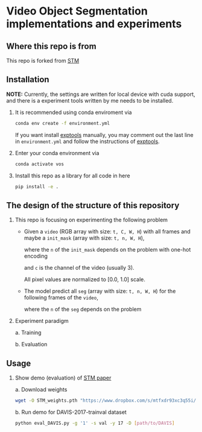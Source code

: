 # Video Object Segmentation implementations and experiments

## Where this repo is from

This repo is forked from [STM](https://github.com/seoungwugoh/STM)

## Installation

**NOTE:** Currently, the settings are written for local device with cuda support, and there is a experiment tools written by me needs to be installed.

1. It is recommended using conda enviroment via 
    
    ```bash
    conda env create -f environment.yml
    ```

    If you want install [exptools](https://github.com/ziwenzhuang/exptools) manually, you may comment out the last line in `environment.yml` and follow the instructions of [exptools](https://github.com/ziwenzhuang/exptools).

2. Enter your conda environment via 

    ```bash
    conda activate vos
    ```

3. Install this repo as a library for all code in here 

    ```bash
    pip install -e .
    ```

## The design of the structure of this repository

1. This repo is focusing on experimenting the following problem

    - Given a `video` (RGB array with size: `t, C, W, H`) with all frames and maybe a `init_mask` (array with size: `t, n, W, H`),

        where the `n` of the `init_mask` depends on the problem with one-hot encoding
        
        and `c` is the channel of the video (usually 3).

        All pixel values are normalized to [0.0, 1.0] scale.

    - The model predict all `seg` (array with size: `t, n, W, H`) for the following frames of the `video`,

        where the `n` of the `seg` depends on the problem

2. Experiment paradigm

    a. Training



    b. Evaluation

## Usage

1. Show demo (evaluation) of [STM paper](https://arxiv.org/abs/1904.00607)

    a. Download weights

    ```bash
    wget -O STM_weights.pth "https://www.dropbox.com/s/mtfxdr93xc3q55i/STM_weights.pth?dl=1"
    ```

    b. Run demo for DAVIS-2017-trainval dataset

    ```bash
    python eval_DAVIS.py -g '1' -s val -y 17 -D [path/to/DAVIS]
    ```